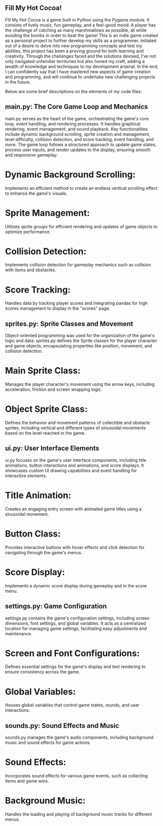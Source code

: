 ## Fill My Hot Cocoa!
Fill My Hot Cocoa is a game built in Python using the Pygame module. It consists of lively music, fun gameplay, and a feel-good mood. A player has the challenge of catching as many marshmallows as possible, all while avoiding the bombs in order to beat the game! This is an indie game created as a personal project to further develop my skills as a programmer. Initiated out of a desire to delve into new programming concepts and test my abilities, this project has been a proving ground for both learning and creativity. Through the challenges faced and the solutions devised, I've not only navigated unfamiliar territories but also honed my craft, adding a wealth of knowledge and techniques to my development arsenal. In the end, I can confidently say that I have mastered new aspects of game creation and programming, and will continue to undertake new challenging projects in the future.

Below are some brief descriptions on the elements of my code files:
## main.py: The Core Game Loop and Mechanics
main.py serves as the heart of the game, orchestrating the game's core loop, event handling, and rendering processes. It handles graphical rendering, event management, and sound playback. Key functionalities include dynamic background scrolling, sprite creation and management, level difficulty, collision detection, and score tracking, event handling, and more. The game loop follows a structured approach to update game states, process user inputs, and render updates to the display, ensuring smooth and responsive gameplay.
# Dynamic Background Scrolling: 
Implements an efficient method to create an endless vertical scrolling effect to enhance the game's visuals.
# Sprite Management: 
Utilizes sprite groups for efficient rendering and updates of game objects to optimize performance.
# Collision Detection: 
Implements collision detection for gameplay mechanics such as collision with items and obstacles.
# Score Tracking: 
Handles data by tracking player scores and integrating pandas for high scores management to display in the "scores" page.

## sprites.py: Sprite Classes and Movement
Object-oriented programming was used for the organization of the game's logic and data. sprites.py defines the Sprite classes for the player character and game objects, encapsulating properties like position, movement, and collision detection.
# Main Sprite Class: 
Manages the player character's movement using the arrow keys, including acceleration, friction and screen wrapping logic.
# Object Sprite Class: 
Defines the behavior and movement patterns of collectible and obstacle sprites, including vertical and different types of sinusoidal movements based on the level reached in the game.

## ui.py: User Interface Elements
ui.py focuses on the game's user interface components, including title animations, button interactions and animations, and score displays. It showcases custom UI drawing capabilities and event handling for interactive elements.
# Title Animation: 
Creates an engaging entry screen with animated game titles using a sinusoidal movement.
# Button Class: 
Provides interactive buttons with hover effects and click detection for navigating through the game's menus.
# Score Display: 
Implements a dynamic score display during gameplay and in the score menu.

## settings.py: Game Configuration
settings.py contains the game's configuration settings, including screen dimensions, font settings, and global variables. It acts as a centralized location for managing game settings, facilitating easy adjustments and maintenance.
# Screen and Font Configurations: 
Defines essential settings for the game's display and text rendering to ensure consistency across the game.
# Global Variables: 
Houses global variables that control game states, rounds, and user interactions.

## sounds.py: Sound Effects and Music
sounds.py manages the game's audio components, including background music and sound effects for game actions. 
# Sound Effects: 
Incorporates sound effects for various game events, such as collecting items and game wins.
# Background Music: 
Handles the loading and playing of background music tracks for different menus.
